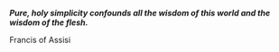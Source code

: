 _**Pure, holy simplicity confounds all the wisdom of this world and the wisdom of the flesh.**_

Francis of Assisi